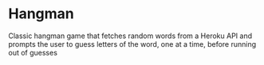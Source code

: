 # Hangman

Classic hangman game that fetches random words from a Heroku API and prompts the user to guess letters of the word, one at a time, before running out of guesses

